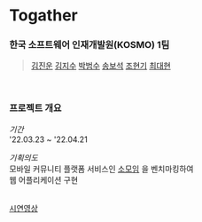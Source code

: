 # Togather

### 한국 소프트웨어 인재개발원(KOSMO) 1팀
> [김진운]() [김지수](https://github.com/jisu3316) [박범수]() [송보석]() [조현기]() [최대현](https://github.com/DanDChoi)

<br/>

### 프로젝트 개요

_기간_ <br/>
'22.03.23 ~ '22.04.21

_기획의도_<br/>
모바일 커뮤니티 플랫폼 서비스인 [소모임](https://www.friendscube.com/) 을 벤치마킹하여<br/> 
웹 어플리케이션 구현
<br/><br/>


[시연영상](http://naver.com)




